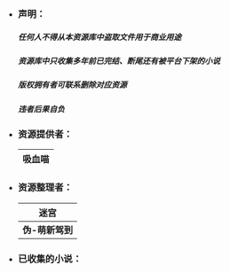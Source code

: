 - ### 声明：

  ##### ***任何人不得从本资源库中盗取文件用于商业用途***

  ##### ***资源库中只收集多年前已完结、断尾还有被平台下架的小说***
  
  ##### ***版权拥有者可联系删除对应资源***
  
  ##### ***违者后果自负***



- ### 资源提供者：

  | 吸血喵 |
  | ------ |



- ### 资源整理者：

  | 迷宫            |
  | --------------- |
  | **伪-萌新驾到** |



- ### 已收集的小说：

  |      |      |
  | ---- | ---- |

  

